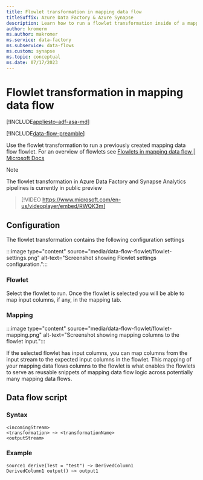 ```yaml
---
title: Flowlet transformation in mapping data flow
titleSuffix: Azure Data Factory & Azure Synapse
description: Learn how to run a flowlet transformation inside of a mapping data flow in Azure Data Factory and Synapse Analytics pipelines.
author: kromerm
ms.author: makromer
ms.service: data-factory
ms.subservice: data-flows
ms.custom: synapse
ms.topic: conceptual
ms.date: 07/17/2023
---
```


# Flowlet transformation in mapping data flow

[!INCLUDE[appliesto-adf-asa-md](includes/appliesto-adf-asa-md.md)]

[!INCLUDE[data-flow-preamble](includes/data-flow-preamble.md)]

Use the flowlet transformation to run a previously created mapping data flow flowlet. For an overview of flowlets see [Flowlets in mapping data flow | Microsoft Docs](concepts-data-flow-flowlet.md)

> [!NOTE] 
> The flowlet transformation in Azure Data Factory and Synapse Analytics pipelines is currently in public preview

> [!VIDEO https://www.microsoft.com/en-us/videoplayer/embed/RWQK3m]

## Configuration

The flowlet transformation contains the following configuration settings

:::image type="content" source="media/data-flow-flowlet/flowlet-settings.png" alt-text="Screenshot showing Flowlet settings configuration.":::

### Flowlet

Select the flowlet to run. Once the flowlet is selected you will be able to map input columns, if any, in the mapping tab.

### Mapping

:::image type="content" source="media/data-flow-flowlet/flowlet-mapping.png" alt-text="Screenshot showing mapping columns to the flowlet input.":::

If the selected flowlet has input columns, you can map columns from the input stream to the expected input columns in the flowlet. This mapping of your mapping data flows columns to the flowlet is what enables the flowlets to serve as reusable snippets of mapping data flow logic across potentially many mapping data flows.

## Data flow script

### Syntax

```
<incomingStream>
<transformation> ~> <transformationName>
<outputStream>
```

### Example

```
source1 derive(Test = "test") ~> DerivedColumn1
DerivedColumn1 output() ~> output1 
```    

